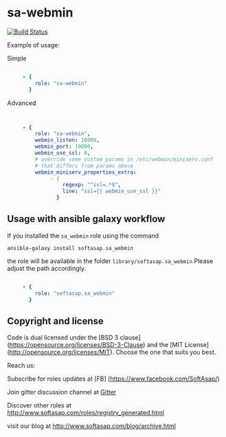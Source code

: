 sa-webmin
=========

[![Build Status](https://travis-ci.org/softasap/sa-webmin.svg?branch=master)](https://travis-ci.org/softasap/sa_webmin)


Example of usage:

Simple

```YAML

     - {
         role: "sa-webmin"
       }


```

Advanced

```YAML


     - {
         role: "sa-webmin",
         webmin_listen: 10000,
         webmin_port: 10000,
         webmin_use_ssl: 0,
         # override some custom params in /etc/webmin/miniserv.conf    
         # that differs from params above
         webmin_miniserv_properties_extra:
              - {
                  regexp: "^ssl=.*$",
                  line: "ssl={{ webmin_use_ssl }}"
                }

```



Usage with ansible galaxy workflow
----------------------------------

If you installed the `sa_webmin` role using the command


`
   ansible-galaxy install softasap.sa_webmin
`

the role will be available in the folder `library/softasap.sa_webmin`
Please adjust the path accordingly.

```YAML

     - {
         role: "softasap.sa_webmin"
       }

```




Copyright and license
---------------------

Code is dual licensed under the [BSD 3 clause] (https://opensource.org/licenses/BSD-3-Clause) and the [MIT License] (http://opensource.org/licenses/MIT). Choose the one that suits you best.

Reach us:

Subscribe for roles updates at [FB] (https://www.facebook.com/SoftAsap/)

Join gitter discussion channel at [Gitter](https://gitter.im/softasap)

Discover other roles at  http://www.softasap.com/roles/registry_generated.html

visit our blog at http://www.softasap.com/blog/archive.html 
